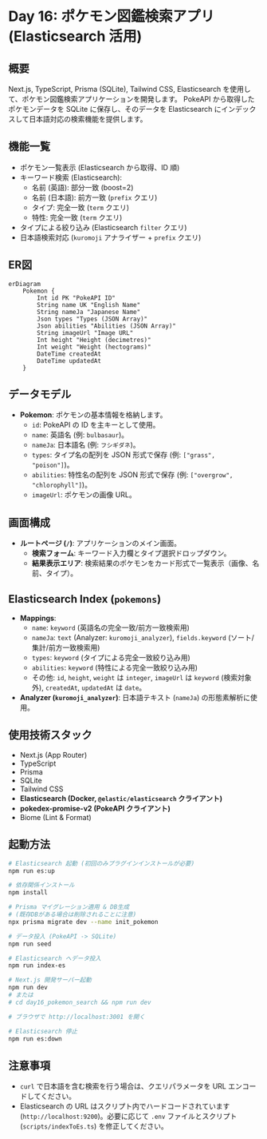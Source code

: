 # Day 16: ポケモン図鑑検索アプリ (Elasticsearch 活用)

## 概要
Next.js, TypeScript, Prisma (SQLite), Tailwind CSS, Elasticsearch を使用して、ポケモン図鑑検索アプリケーションを開発します。
PokeAPI から取得したポケモンデータを SQLite に保存し、そのデータを Elasticsearch にインデックスして日本語対応の検索機能を提供します。

## 機能一覧
- ポケモン一覧表示 (Elasticsearch から取得、ID 順)
- キーワード検索 (Elasticsearch):
  - 名前 (英語): 部分一致 (boost=2)
  - 名前 (日本語): 前方一致 (`prefix` クエリ)
  - タイプ: 完全一致 (`term` クエリ)
  - 特性: 完全一致 (`term` クエリ)
- タイプによる絞り込み (Elasticsearch `filter` クエリ)
- 日本語検索対応 (`kuromoji` アナライザー + `prefix` クエリ)

## ER図
```mermaid
erDiagram
    Pokemon {
        Int id PK "PokeAPI ID"
        String name UK "English Name"
        String nameJa "Japanese Name"
        Json types "Types (JSON Array)"
        Json abilities "Abilities (JSON Array)"
        String imageUrl "Image URL"
        Int height "Height (decimetres)"
        Int weight "Weight (hectograms)"
        DateTime createdAt
        DateTime updatedAt
    }
```

## データモデル
- **Pokemon**: ポケモンの基本情報を格納します。
  - `id`: PokeAPI の ID を主キーとして使用。
  - `name`: 英語名 (例: `bulbasaur`)。
  - `nameJa`: 日本語名 (例: `フシギダネ`)。
  - `types`: タイプ名の配列を JSON 形式で保存 (例: `["grass", "poison"]`)。
  - `abilities`: 特性名の配列を JSON 形式で保存 (例: `["overgrow", "chlorophyll"]`)。
  - `imageUrl`: ポケモンの画像 URL。

## 画面構成
- **ルートページ (`/`)**: アプリケーションのメイン画面。
  - **検索フォーム**: キーワード入力欄とタイプ選択ドロップダウン。
  - **結果表示エリア**: 検索結果のポケモンをカード形式で一覧表示（画像、名前、タイプ）。

## Elasticsearch Index (`pokemons`)
- **Mappings**:
  - `name`: `keyword` (英語名の完全一致/前方一致検索用)
  - `nameJa`: `text` (Analyzer: `kuromoji_analyzer`), `fields.keyword` (ソート/集計/前方一致検索用)
  - `types`: `keyword` (タイプによる完全一致絞り込み用)
  - `abilities`: `keyword` (特性による完全一致絞り込み用)
  - その他: `id`, `height`, `weight` は `integer`, `imageUrl` は `keyword` (検索対象外), `createdAt`, `updatedAt` は `date`。
- **Analyzer (`kuromoji_analyzer`)**: 日本語テキスト (`nameJa`) の形態素解析に使用。

## 使用技術スタック
- Next.js (App Router)
- TypeScript
- Prisma
- SQLite
- Tailwind CSS
- **Elasticsearch (Docker, `@elastic/elasticsearch` クライアント)**
- **pokedex-promise-v2 (PokeAPI クライアント)**
- Biome (Lint & Format)

## 起動方法
```bash
# Elasticsearch 起動 (初回のみプラグインインストールが必要)
npm run es:up

# 依存関係インストール
npm install

# Prisma マイグレーション適用 & DB生成
# (既存DBがある場合は削除されることに注意)
npx prisma migrate dev --name init_pokemon

# データ投入 (PokeAPI -> SQLite)
npm run seed

# Elasticsearch へデータ投入
npm run index-es

# Next.js 開発サーバー起動
npm run dev
# または
# cd day16_pokemon_search && npm run dev

# ブラウザで http://localhost:3001 を開く

# Elasticsearch 停止
npm run es:down
```

## 注意事項
- `curl` で日本語を含む検索を行う場合は、クエリパラメータを URL エンコードしてください。
- Elasticsearch の URL はスクリプト内でハードコードされています (`http://localhost:9200`)。必要に応じて `.env` ファイルとスクリプト (`scripts/indexToEs.ts`) を修正してください。
